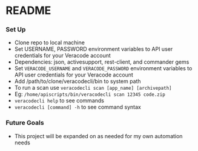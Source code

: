 # README #

### Set Up ###

* Clone repo to local machine
* Set USERNAME, PASSWORD environment variables to API user credentials for your Veracode account
* Dependencies: json, activesupport, rest-client, and commander gems
* Set `VERACODE_USERNAME` and `VERACODE_PASSWORD` environment variables to API user credentials for your Veracode account
* Add /path/to/clone/veracodecli/bin to system path
* To run a scan use `veracodecli scan [app_name] [archivepath]`
* Eg: `/home/apiscripts/bin/veracodecli scan 12345 code.zip`
* `veracodecli help` to see commands
* `veracodecli [command] -h` to see command syntax

### Future Goals ###
* This project will be expanded on as needed for my own automation needs

